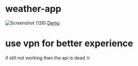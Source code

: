 # weather-app

![Screenshot (126)](https://github.com/user-attachments/assets/a57969a7-a189-4376-96dd-827b4cba8520)
[Demo](https://weather-app-inky-six-92.vercel.app/)

# use vpn for better experience
if still not working then the api is dead ☠️
